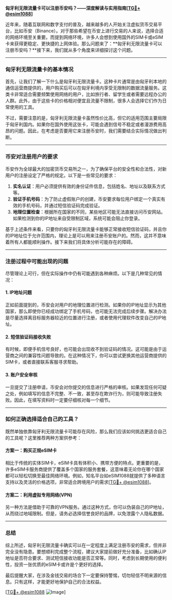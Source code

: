 **匈牙利无限流量卡可以注册币安吗？——深度解读与实用指南[[TG💪+ @esim1088](https://t.me/s/esim1088)]**

近年来，随着互联网和数字支付的普及，越来越多的人开始关注虚拟货币交易平台，比如币安（Binance）。对于那些希望在币安上进行交易的人来说，选择合适的网络环境至关重要。而提到网络环境，许多人会想到使用国外的SIM卡或eSIM卡来获得更稳定、更快捷的上网体验。那么问题来了：**匈牙利无限流量卡可以注册币安吗？**接下来，我们就从多个角度来详细探讨这个问题。

---

### 匈牙利无限流量卡的基本情况

首先，让我们了解一下什么是匈牙利无限流量卡。这种卡片通常是由匈牙利本地的通信运营商提供的，用户购买后可以在匈牙利境内享受无限制的数据流量服务。这类卡非常适合需要频繁使用网络的用户，比如旅行者、留学生或者需要远程办公的人群。此外，由于这些卡的价格相对便宜且流量不限制，很多人会选择它们作为日常使用的工具。

不过，需要注意的是，匈牙利无限流量卡虽然性价比高，但它的适用范围主要局限于匈牙利国内。如果你在国外使用这张卡，可能会遇到信号不稳定或者漫游费用高昂的问题。因此，在考虑是否要用它来注册币安时，我们需要结合实际情况做出判断。

---

### 币安对注册用户的要求

币安作为全球最大的加密货币交易所之一，为了确保平台的安全性和合法性，对新用户的注册设定了严格的规定。以下是一些常见的要求：

1. **实名认证**：用户必须提供有效的身份证件信息，包括姓名、地址以及联系方式等。
2. **验证手机号码**：为了防止虚假账户的创建，币安要求每位用户绑定一个真实有效的手机号码，并通过短信验证码完成验证。
3. **地理位置检查**：根据所在国家的不同，某些地区可能无法直接访问币安网站。如果检测到你的IP地址来自受限制区域，系统可能会阻止你登录。

基于上述条件来看，只要你的匈牙利无限流量卡能够正常接收短信验证码，并且你的IP地址位于允许范围内，理论上是可以用来注册币安账户的。然而，这并不意味着所有人都能顺利操作。接下来我们将具体分析可能存在的障碍。

---

### 注册过程中可能出现的问题

尽管理论上可行，但在实际操作中仍有可能遇到各种麻烦。以下是几种常见的情况：

#### 1. IP地址问题
正如前面提到的，币安会对用户的地理位置进行检测。如果你的IP地址显示为其他国家，那么即使你已经成功绑定了手机号码，也可能无法完成后续步骤。解决办法是尽量选择离目标服务器较近的位置进行注册，或者使用代理软件改变自己的IP地址。

#### 2. 短信验证码接收失败
有时候，即便手机信号良好，也可能会出现收不到验证码的情况。这可能是由于运营商之间的兼容性问题导致的。在这种情况下，你可以尝试更换其他运营商提供的SIM卡，或者直接联系客服寻求帮助。

#### 3. 账户安全审核
一旦提交了注册申请，币安会对你提交的信息进行严格的审核。如果发现任何可疑之处，例如填写的信息不完整、不一致，甚至存在欺诈行为，则可能导致注册失败。因此，在填写资料时一定要仔细核对每一个细节。

---

### 如何正确选择适合自己的工具？

既然单独依靠匈牙利无限流量卡可能存在风险，那么我们应该如何挑选更适合自己的工具呢？这里推荐两种方案供参考：

#### 方案一：购买正规eSIM卡
相比于传统的实体SIM卡，eSIM卡具有体积小、携带方便的特点。更重要的是，许多eSIM卡服务商提供了覆盖多个国家的服务套餐，这意味着无论你在哪个国家都可以轻松切换至最佳网络环境。例如，知名平台如eSIM1088就提供了多种语言支持以及灵活的价格选项，非常适合跨境用户的需求[[TG💪+ @esim1088](https://t.me/s/esim1088)]。

#### 方案二：利用虚拟专用网络(VPN)
另一种方法是借助于可靠的VPN服务。通过这种方式，你可以伪装自己的IP地址，从而绕过地域限制。但是，请务必选择信誉良好的品牌，以免泄露个人隐私数据。

---

### 总结

综上所述，匈牙利无限流量卡确实可以在一定程度上满足注册币安的需求，但并非完全没有隐患。要想顺利完成整个流程，建议大家提前做好充分准备，比如确认IP地址是否符合要求、测试短信接收功能是否正常等。同时，考虑到长期使用的便利性，投资一张优质的eSIM卡或许是个更好的选择。

最后提醒大家，在涉及金钱交易的场合下一定要保持警惕，切勿轻信不明来源的信息。只有这样，才能更好地保护自己的合法权益。

[[TG💪+ @esim1088](https://t.me/s/esim1088) ![Image](https://i.postimg.cc/4NQfJmqS/Snipaste-2025-05-13-00-14-12.png)]
